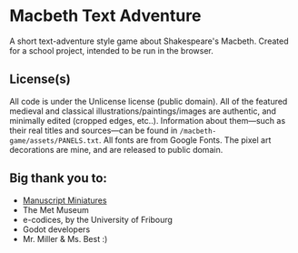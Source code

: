 # Macbeth Text Adventure

A short text-adventure style game about Shakespeare's Macbeth. Created for a school project, intended to be run in the browser.

## License(s)
All code is under the Unlicense license (public domain). All of the featured medieval and classical illustrations/paintings/images are authentic, and minimally edited (cropped edges, etc..). Information about them—such as their real titles and sources—can be found in ```/macbeth-game/assets/PANELS.txt```. All fonts are from Google Fonts. The pixel art decorations are mine, and are released to public domain.

## Big thank you to:
- [Manuscript Miniatures](https://manuscriptminiatures.com/)
- The Met Museum 
- e-codices, by the University of Fribourg
- Godot developers
- Mr. Miller & Ms. Best :)
